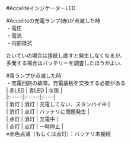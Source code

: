 #AcceliteインジケーターLED  
  
#Acceliteの充電ランプ(赤)が点滅した時  
・電圧  
・電流  
・内部抵抗  
  
たいていの場合は接続し直すと発生しなくなるが、  
多発する場合はバッテリーを調査したほうがよい.  
  
#青ランプが点滅した時  
・充電回路の故障。充電基板を交換する必要がある  
| 赤LED | 青LED | 状態 |  
|:-----:|:-----:|:----:|  
| 消灯  |  消灯 | 充電してない、スタンバイ中 |  
| 消灯  |  点灯 | バッテリに問題発生         |  
| 点灯  |  消灯 | 充電中                     |  
| 点灯  |  点灯 | 一時停止                   |  
※赤色点滅（もしくは点灯）：バッテリ未接続

 


